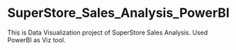 # SuperStore_Sales_Analysis_PowerBI
This is Data Visualization project of SuperStore Sales Analysis. Used PowerBI as Viz tool.
